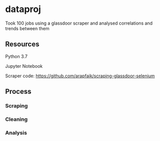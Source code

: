 # dataproj
Took 100 jobs using a glassdoor scraper and analysed correlations and trends between them

## Resources
Python 3.7

Jupyter Notebook

Scraper code: https://github.com/arapfaik/scraping-glassdoor-selenium

## Process

### Scraping

### Cleaning

### Analysis 
